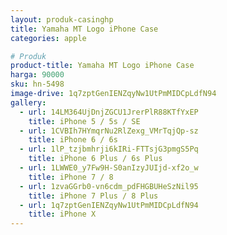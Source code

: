 ```yaml
---
layout: produk-casinghp
title: Yamaha MT Logo iPhone Case
categories: apple

# Produk
product-title: Yamaha MT Logo iPhone Case
harga: 90000
sku: hn-5498
image-drive: 1q7zptGenIENZqyNw1UtPmMIDCpLdfN94
gallery:
  - url: 14LM364UjDnjZGCU1JrerPlR88KTfYxEP
    title: iPhone 5 / 5s / SE
  - url: 1CVBIh7HYmqrNu2RlZexg_VMrTqjQp-sz
    title: iPhone 6 / 6s
  - url: 1lP_tzjbmhrji6kIRi-FTTsjG3pmgS5Pq
    title: iPhone 6 Plus / 6s Plus
  - url: 1LWWE0_y7Fw9H-S0anIzyJUIjd-xf2o_w
    title: iPhone 7 / 8
  - url: 1zvaGGrb0-vn6cdm_pdFHGBUHeSzNil95
    title: iPhone 7 Plus / 8 Plus
  - url: 1q7zptGenIENZqyNw1UtPmMIDCpLdfN94
    title: iPhone X
---
```

